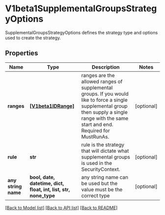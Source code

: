 # V1beta1SupplementalGroupsStrategyOptions

SupplementalGroupsStrategyOptions defines the strategy type and options used to create the strategy.

## Properties
Name | Type | Description | Notes
------------ | ------------- | ------------- | -------------
**ranges** | [**[V1beta1IDRange]**](V1beta1IDRange.md) | ranges are the allowed ranges of supplemental groups.  If you would like to force a single supplemental group then supply a single range with the same start and end. Required for MustRunAs. | [optional] 
**rule** | **str** | rule is the strategy that will dictate what supplemental groups is used in the SecurityContext. | [optional] 
**any string name** | **bool, date, datetime, dict, float, int, list, str, none_type** | any string name can be used but the value must be the correct type | [optional]

[[Back to Model list]](../README.md#documentation-for-models) [[Back to API list]](../README.md#documentation-for-api-endpoints) [[Back to README]](../README.md)


